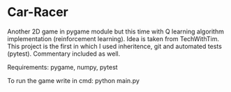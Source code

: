 # Car-Racer
Another 2D game in pygame module but this time with Q learning algorithm implementation (reinforcement learning). Idea is taken from TechWithTim. This project is the first in which I used inheritence, git and automated tests (pytest). Commentary included as well.

Requirements: pygame, numpy, pytest

To run the game write in cmd: python main.py
